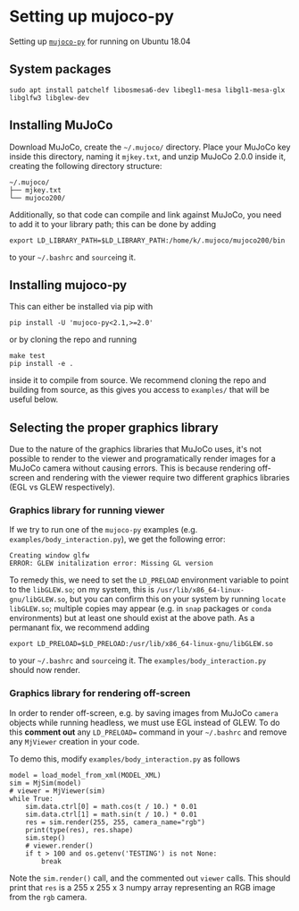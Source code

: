 # Setting up mujoco-py 

Setting up [`mujoco-py`](https://github.com/openai/mujoco-py) for running on Ubuntu 18.04

## System packages

```
sudo apt install patchelf libosmesa6-dev libegl1-mesa libgl1-mesa-glx libglfw3 libglew-dev
```

## Installing MuJoCo

Download MuJoCo, create the `~/.mujoco/` directory. Place your MuJoCo key inside this directory, naming it `mjkey.txt`, and unzip MuJoCo 2.0.0 inside it, creating the following directory structure:

```
~/.mujoco/
├── mjkey.txt
└── mujoco200/
```

Additionally, so that code can compile and link against MuJoCo, you need to add it to your library path; this can be done by adding 

```
export LD_LIBRARY_PATH=$LD_LIBRARY_PATH:/home/k/.mujoco/mujoco200/bin
```

to your `~/.bashrc` and `source`ing it.

## Installing mujoco-py

This can either be installed via pip with

```
pip install -U 'mujoco-py<2.1,>=2.0'
```

or by cloning the repo and running 

```
make test
pip install -e .
```

inside it to compile from source. We recommend cloning the repo and building from source, as this gives you access to `examples/` that will be useful below.

## Selecting the proper graphics library

Due to the nature of the graphics libraries that MuJoCo uses, it's not possible to render to the viewer and programatically render images for a MuJoCo camera without causing errors. This is because rendering off-screen and rendering with the viewer require two different graphics libraries (EGL vs GLEW respectively).


### Graphics library for running viewer

If we try to run one of the `mujoco-py` examples (e.g. `examples/body_interaction.py`), we get the following error:

```
Creating window glfw
ERROR: GLEW initalization error: Missing GL version
```

To remedy this, we need to set the `LD_PRELOAD` environment variable to point to the `libGLEW.so`; on my system, this is `/usr/lib/x86_64-linux-gnu/libGLEW.so`, but you can confirm this on your system by running `locate libGLEW.so`; multiple copies may appear (e.g. in `snap` packages or `conda` environments) but at least one should exist at the above path. As a permanant fix, we recommend adding 

```
export LD_PRELOAD=$LD_PRELOAD:/usr/lib/x86_64-linux-gnu/libGLEW.so
```

to your `~/.bashrc` and `source`ing it. The `examples/body_interaction.py` should now render.


### Graphics library for rendering off-screen

In order to render off-screen, e.g. by saving images from MuJoCo `camera` objects while running headless, we must use EGL instead of GLEW. To do this **comment out** any `LD_PRELOAD=` command in your `~/.bashrc` and remove any `MjViewer` creation in your code.

To demo this, modify `examples/body_interaction.py` as follows

```
model = load_model_from_xml(MODEL_XML)
sim = MjSim(model)
# viewer = MjViewer(sim)
while True:
    sim.data.ctrl[0] = math.cos(t / 10.) * 0.01
    sim.data.ctrl[1] = math.sin(t / 10.) * 0.01
    res = sim.render(255, 255, camera_name="rgb")
    print(type(res), res.shape)
    sim.step()
    # viewer.render()
    if t > 100 and os.getenv('TESTING') is not None:
        break
```

Note the `sim.render()` call, and the commented out `viewer` calls. This should print that `res` is a 255 x 255 x 3 numpy array representing an RGB image from the `rgb` camera.
